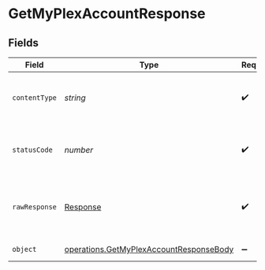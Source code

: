# GetMyPlexAccountResponse


## Fields

| Field                                                                                              | Type                                                                                               | Required                                                                                           | Description                                                                                        |
| -------------------------------------------------------------------------------------------------- | -------------------------------------------------------------------------------------------------- | -------------------------------------------------------------------------------------------------- | -------------------------------------------------------------------------------------------------- |
| `contentType`                                                                                      | *string*                                                                                           | :heavy_check_mark:                                                                                 | HTTP response content type for this operation                                                      |
| `statusCode`                                                                                       | *number*                                                                                           | :heavy_check_mark:                                                                                 | HTTP response status code for this operation                                                       |
| `rawResponse`                                                                                      | [Response](https://developer.mozilla.org/en-US/docs/Web/API/Response)                              | :heavy_check_mark:                                                                                 | Raw HTTP response; suitable for custom response parsing                                            |
| `object`                                                                                           | [operations.GetMyPlexAccountResponseBody](../../models/operations/getmyplexaccountresponsebody.md) | :heavy_minus_sign:                                                                                 | MyPlex Account                                                                                     |